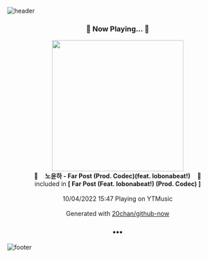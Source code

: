 ![header](https://capsule-render.vercel.app/api?type=wave&height=170&section=header&text=Hi.%20I'm%20SHIFT&fontColor=090707&fontAlignX=45&fontAlignY=65&fontSize=100)

<h3 align="center">🎵 Now Playing... 🎵</h3>
<p align="center">
  <a href="https://music.youtube.com/watch?v=QVpk_x96UjU">
    <img width="300" src="https://lh3.googleusercontent.com/S74G4zAWePBnfLjNyGWRrW9WdzJacszykV67PJKcCV9fHIyx7Z5yRtG6lX9IhpF6DXNmiWIP3AmSCj13">
  </a>
  <br>
  🎵&nbsp&nbsp&nbsp <b>노윤하 - Far Post (Prod. Codec)(feat. lobonabeat!)</b> &nbsp&nbsp&nbsp🎵
  <br>
  included in <b>[ Far Post (Feat. lobonabeat!) (Prod. Codec) ]</b>
  
  <br />
  <br />
  10/04/2022 15:47 Playing on YTMusic
  <br />
  <br />
  Generated with <a href="https://github.com/20chan/github-now">20chan/github-now</a>
</p>

<h3 align="center">•••</h3>

![footer](https://capsule-render.vercel.app/api?type=wave&height=150&section=footer)
